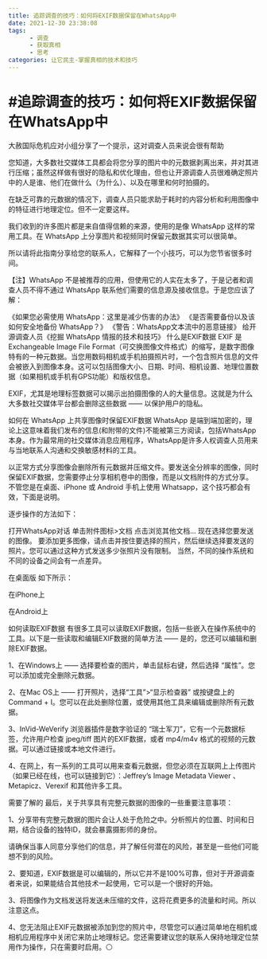 ```yaml
---
title: 追踪调查的技巧：如何将EXIF数据保留在WhatsApp中
date: 2021-12-30 23:38:08
tags:
      - 调查
      - 获取真相
      - 思考
categories: 让它民主-掌握真相的技术和技巧
---
```

#  #追踪调查的技巧：如何将EXIF数据保留在WhatsApp中
 
大赦国际危机应对小组分享了一个提示，这对调查人员来说会很有帮助

您知道，大多数社交媒体工具都会将您分享的图片中的元数据剥离出来，并对其进行压缩；虽然这样做有很好的隐私和优化理由，但也让开源调查人员很难确定照片中的人是谁、他们在做什么（为什么）、以及在哪里和何时拍摄的。

在缺乏可靠的元数据的情况下，调查人员只能求助于耗时的内容分析和利用图像中的特征进行地理定位。但不一定要这样。

我们收到的许多图片都是来自值得信赖的来源，使用的是像 WhatsApp 这样的常用工具。在 WhatsApp 上分享图片和视频同时保留元数据其实可以很简单。

所以请将此指南分享给您的联系人，它解释了一个小技巧，可以为您节省很多时间。

【注】WhatsApp 不是被推荐的应用，但使用它的人实在太多了，于是记者和调查人员不得不通过 WhatsApp 联系他们需要的信息源及接收信息。于是您应该了解：

《如果您必需使用 WhatsApp：这里是减少伤害的办法》
《是否需要备份以及该如何安全地备份 WhatsApp？》
《警告：WhatsApp文本流中的恶意链接》
给开源调查人员《挖掘 WhatsApp 情报的技术和技巧》
什么是EXIF数据
EXIF 是 Exchangeable Image File Format（可交换图像文件格式）的缩写，是数字图像特有的一种元数据。当您用数码相机或手机拍摄照片时，一个包含照片信息的文件会被嵌入到图像本身。这可以包括图像大小、日期、时间、相机设置、地理位置数据（如果相机或手机有GPS功能）和版权信息。

EXIF，尤其是地理标签数据可以揭示出拍摄图像的人的大量信息。这就是为什么大多数社交媒体平台都会删除这些数据 —— 以保护用户的隐私。

如何在 WhatsApp 上共享图像时保留EXIF数据
WhatsApp 是端到端加密的，理论上这意味着我们发布的信息(和附带的文件)不能被第三方阅读，包括WhatsApp本身。作为最常用的社交媒体消息应用程序，WhatsApp是许多人权调查人员用来与当地联系人沟通和交换敏感材料的工具。

以正常方式分享图像会删除所有元数据并压缩文件。要发送全分辨率的图像，同时保留EXIF数据，您需要停止分享相机卷中的图像，而是以文档附件的方式分享。不管您是在桌面、iPhone 或 Android 手机上使用 Whatsapp，这个技巧都会有效，下面是说明。



逐步操作的方法如下：

打开WhatsApp对话
单击附件图标>文档
点击浏览其他文档…
现在选择您要发送的图像。
要添加更多图像，请点击并按住要选择的照片，然后继续选择要发送的照片。您可以通过这种方式发送多少张照片没有限制。
当然，不同的操作系统和不同的设备之间会有一点差异。

在桌面版
如下所示：


在iPhone上

在Android上

如何读取EXIF数据
有很多工具可以读取EXIF数据，包括一些嵌入在操作系统中的工具。以下是一些读取和编辑EXIF数据的简单方法 —— 是的，您还可以编辑和删除EXIF数据。

1、在Windows上 —— 选择要检查的图片，单击鼠标右键，然后选择 “属性”。您可以添加或完全删除元数据。

2、在Mac OS上 —— 打开照片，选择“工具”>“显示检查器” 或按键盘上的 Command + I。您可以在此处删除位置，或使用其他工具来编辑或删除所有元数据。

3、InVid-WeVerify 浏览器插件是数字验证的 “瑞士军刀”，它有一个元数据标签，允许用户检查 jpeg/tiff 图片的EXIF数据，或者 mp4/m4v 格式的视频的元数据。可以通过链接或本地文件进行。

4、在网上，有一系列的工具可以用来查看元数据，但您必须在互联网上上传图片（如果已经在线，也可以链接到它）：Jeffrey’s Image Metadata Viewer 、Metapicz、Verexif 和其他许多工具。

需要了解的
最后，关于共享具有完整元数据的图像的一些重要注意事项：

1、分享带有完整元数据的图片会让人处于危险之中。分析照片的位置、时间和日期，结合设备的独特ID，就会暴露摄影师的身份。

请确保当事人同意分享他们的信息，并了解任何潜在的风险，甚至是一些他们可能想不到的风险。

2、要知道，EXIF数据是可以编辑的，所以它并不是100%可靠，但对于开源调查者来说，如果能结合其他技术一起使用，它可以是一个很好的开始。

3、将图像作为文档发送将发送未压缩的文件，这将花费更多的流量和时间。所以注意这点。

4、您无法阻止EXIF元数据被添加到您的照片中，尽管您可以通过简单地在相机或相机应用程序中关闭它来防止地理标记。您还需要建议您的联系人保持地理定位禁用作为操作，只在需要时启用。⚪️